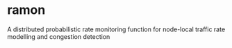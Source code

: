 # ramon
A distributed probabilistic rate monitoring function for node-local traffic rate modelling and congestion detection
